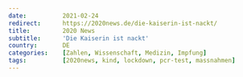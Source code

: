 ```yaml
---
date:          2021-02-24
redirect:      https://2020news.de/die-kaiserin-ist-nackt/
title:         2020 News
subtitle:      'Die Kaiserin ist nackt'
country:       DE
categories:    [Zahlen, Wissenschaft, Medizin, Impfung]
tags:          [2020news, kind, lockdown, pcr-test, massnahmen]
---
```

